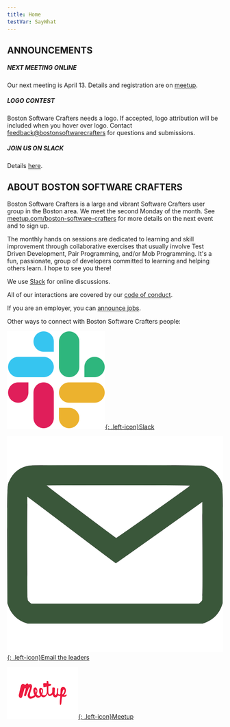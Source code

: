 ```yaml
---
title: Home
testVar: SayWhat
---
```

## ANNOUNCEMENTS
##### ***NEXT MEETING ONLINE***

Our next meeting is April 13.  Details and registration are on [meetup](https://www.meetup.com/Boston-Software-Crafters/events/269500995/).

##### ***LOGO CONTEST***

Boston Software Crafters needs a logo.  If accepted, logo attribution will be included when you hover over logo.   Contact <feedback@bostonsoftwarecrafters> for questions and submissions.

##### ***JOIN US ON SLACK***
Details [here](#slack).

## ABOUT BOSTON SOFTWARE CRAFTERS
Boston Software Crafters is a large and vibrant Software Crafters user group in the Boston area.  We meet the second Monday of the month. See [meetup.com/boston-software-crafters](https://meetup.com/Boston-Software-Crafters) for more details on the next event and to sign up.

The monthly hands on sessions are dedicated to learning and skill improvement through collaborative exercises that usually involve Test Driven Development, Pair Programming, and/or Mob Programming. It's a fun, passionate, group of developers committed to learning and helping others learn. I hope to see you there!

We use [Slack](slack.md) for online discussions.

All of our interactions are covered by our [code of conduct](code-of-conduct.md).

If you are an employer, you can [announce jobs](jobs.md).

Other ways to connect with Boston Software Crafters people:

[![Slack](assets/images/Slack_Mark_Web.png){: .left-icon}Slack](slack)

[![Email](assets/images/email.png){: .left-icon}Email the leaders](contact)

[![Meetup](assets/images/meetup.png){: .left-icon}Meetup](https://meetup.com/Boston-Software-Crafters)
